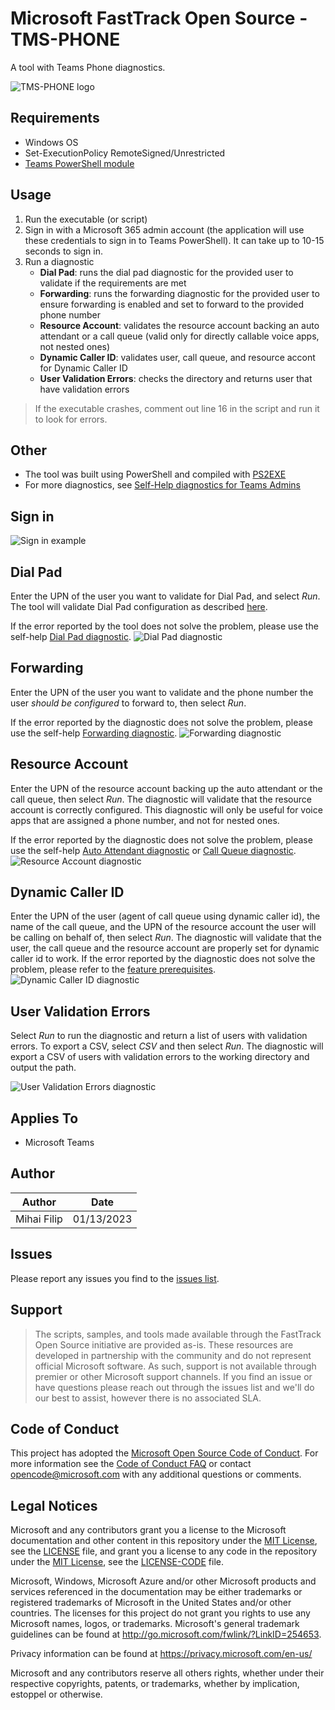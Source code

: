 # Microsoft FastTrack Open Source - TMS-PHONE
A tool with Teams Phone diagnostics.

![TMS-PHONE logo](https://i.postimg.cc/PJ1NDD1D/Frame-7.png)

## Requirements
- Windows OS
- Set-ExecutionPolicy RemoteSigned/Unrestricted
- [Teams PowerShell module](https://learn.microsoft.com/en-us/microsoftteams/teams-powershell-install)

## Usage
1. Run the executable (or script)
2. Sign in with a Microsoft 365 admin account (the application will use these credentials to sign in to Teams PowerShell). It can take up to 10-15 seconds to sign in.
3. Run a diagnostic
    - **Dial Pad**: runs the dial pad diagnostic for the provided user to validate if the requirements are met
    - **Forwarding**: runs the forwarding diagnostic for the provided user to ensure forwarding is enabled and set to forward to the provided phone number
    - **Resource Account**: validates the resource account backing an auto attendant or a call queue (valid only for directly callable voice apps, not nested ones)
    - **Dynamic Caller ID**: validates user, call queue, and resource accont for Dynamic Caller ID
    - **User Validation Errors**: checks the directory and returns user that have validation errors
> If the executable crashes, comment out line 16 in the script and run it to look for errors.

## Other
- The tool was built using PowerShell and compiled with [PS2EXE](https://www.powershellgallery.com/packages/ps2exe/1.0.4)
- For more diagnostics, see [Self-Help diagnostics for Teams Admins](https://learn.microsoft.com/en-us/microsoftteams/troubleshoot/teams-administration/admin-self-help-diagnostics)

## Sign in
![Sign in example](https://i.postimg.cc/fy72rHxR/Il51t-I5-Jv-Y.png)

## Dial Pad
Enter the UPN of the user you want to validate for Dial Pad, and select *Run*. The tool will validate Dial Pad configuration as described [here](https://learn.microsoft.com/en-us/microsoftteams/dial-pad-configuration).

If the error reported by the tool does not solve the problem, please use the self-help [Dial Pad diagnostic](https://aka.ms/TeamsDialPadMissingDiag).
![Dial Pad diagnostic](https://i.postimg.cc/s2szK5CQ/rgnzrc-DJ3p.png)

## Forwarding
Enter the UPN of the user you want to validate and the phone number the user *should be configured* to forward to, then select *Run*.

If the error reported by the diagnostic does not solve the problem, please use the self-help [Forwarding diagnostic](https://aka.ms/TeamsCallForwardingDiag).
![Forwarding diagnostic](https://i.postimg.cc/T1qFK4ht/tgfaso-Zh-MU.png)

## Resource Account
Enter the UPN of the resource account backing up the auto attendant or the call queue, then select *Run*. The diagnostic will validate that the resource account is correctly configured. This diagnostic will only be useful for voice apps that are assigned a phone number, and not for nested ones.

If the error reported by the diagnostic does not solve the problem, please use the self-help [Auto Attendant diagnostic](https://aka.ms/TeamsAADiag) or [Call Queue diagnostic](https://aka.ms/TeamsCallQueueDiag).
![Resource Account diagnostic](https://i.postimg.cc/BQnM56zS/a-STEWr-XPCf.png) 

## Dynamic Caller ID
Enter the UPN of the user (agent of call queue using dynamic caller id), the name of the call queue, and the UPN of the resource account the user will be calling on behalf of, then select *Run*. The diagnostic will validate that the user, the call queue and the resource account are properly set for dynamic caller id to work.
If the error reported by the diagnostic does not solve the problem, please refer to the [feature prerequisites](https://learn.microsoft.com/en-us/microsoftteams/plan-auto-attendant-call-queue#prerequisites).
![Dynamic Caller ID diagnostic](https://i.postimg.cc/XYTh7mry/i-UIt-J4-O3-FK.png) 


## User Validation Errors
Select *Run* to run the diagnostic and return a list of users with validation errors. To export a CSV, select *CSV* and then select *Run*. The diagnostic will export a CSV of users with validation errors to the working directory and output the path.

![User Validation Errors diagnostic](https://i.postimg.cc/nLGDwKs6/y-Ordr34-Mml.png) 

## Applies To
- Microsoft Teams

## Author
| Author         | Date     |
|--------------|-----------|
| Mihai Filip | 01/13/2023      |

## Issues
Please report any issues you find to the [issues list](https://github.com/microsoft/FastTrack/issues).

## Support
> The scripts, samples, and tools made available through the FastTrack Open Source initiative are provided as-is. These resources are developed in partnership with the community and do not represent official Microsoft software. As such, support is not available through premier or other Microsoft support channels. If you find an issue or have questions please reach out through the issues list and we'll do our best to assist, however there is no associated SLA.

## Code of Conduct
This project has adopted the [Microsoft Open Source Code of Conduct](https://opensource.microsoft.com/codeofconduct/).
For more information see the [Code of Conduct FAQ](https://opensource.microsoft.com/codeofconduct/faq/) or
contact [opencode@microsoft.com](mailto:opencode@microsoft.com) with any additional questions or comments.

## Legal Notices
Microsoft and any contributors grant you a license to the Microsoft documentation and other content in this repository under the [MIT License](https://opensource.org/licenses/MIT), see the [LICENSE](LICENSE) file, and grant you a license to any code in the repository under the [MIT License](https://opensource.org/licenses/MIT), see the [LICENSE-CODE](LICENSE-CODE) file.

Microsoft, Windows, Microsoft Azure and/or other Microsoft products and services referenced in the documentation may be either trademarks or registered trademarks of Microsoft in the United States and/or other countries. The licenses for this project do not grant you rights to use any Microsoft names, logos, or trademarks. Microsoft's general trademark guidelines can be found at http://go.microsoft.com/fwlink/?LinkID=254653.

Privacy information can be found at https://privacy.microsoft.com/en-us/

Microsoft and any contributors reserve all others rights, whether under their respective copyrights, patents,
or trademarks, whether by implication, estoppel or otherwise.